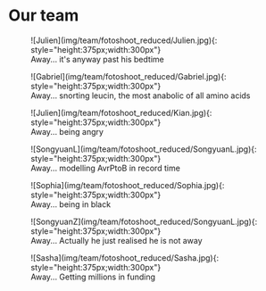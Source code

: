 # Our team
<figure markdown>
![Julien](img/team/fotoshoot_reduced/Julien.jpg){: style="height:375px;width:300px"}
<figcaption>Away... it's anyway past his bedtime</figcaption>
</figure>

<figure markdown>
![Gabriel](img/team/fotoshoot_reduced/Gabriel.jpg){: style="height:375px;width:300px"}
<figcaption>Away... snorting leucin, the most anabolic of all amino acids</figcaption>
</figure>

<figure markdown>
![Julien](img/team/fotoshoot_reduced/Kian.jpg){: style="height:375px;width:300px"}
<figcaption>Away... being angry</figcaption>
</figure>

<figure markdown>
![SongyuanL](img/team/fotoshoot_reduced/SongyuanL.jpg){: style="height:375px;width:300px"}
<figcaption>Away... modelling AvrPtoB in record time</figcaption>
</figure>

<figure markdown>
![Sophia](img/team/fotoshoot_reduced/Sophia.jpg){: style="height:375px;width:300px"}
<figcaption>Away... being in black</figcaption>
</figure>

<figure markdown>
![SongyuanZ](img/team/fotoshoot_reduced/SongyuanL.jpg){: style="height:375px;width:300px"}
<figcaption>Away... Actually he just realised he is not away</figcaption>
</figure>

<figure markdown>
![Sasha](img/team/fotoshoot_reduced/Sasha.jpg){: style="height:375px;width:300px"}
<figcaption>Away... Getting millions in funding</figcaption>
</figure>

